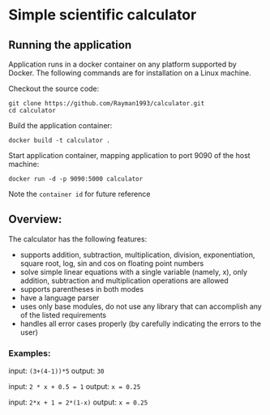 # Simple scientific calculator

## Running the application

Application runs in a docker container on any platform supported by Docker. The following commands are for installation on a Linux machine.

Checkout the source code:
```
git clone https://github.com/Rayman1993/calculator.git
cd calculator
```

Build the application container:
```
docker build -t calculator .
```

Start application container, mapping application to port 9090 of the host machine:
```
docker run -d -p 9090:5000 calculator
```
Note the `container id` for future reference


## Overview:

The calculator has the following features:

- supports addition, subtraction, multiplication, division, exponentiation, square root, log, sin and cos on floating point numbers
- solve simple linear equations with a single variable (namely, x), only addition, subtraction and multiplication operations are allowed
- supports parentheses in both modes
- have a language parser
- uses only base modules, do not use any library that can accomplish any of the listed requirements
- handles all error cases properly (by carefully indicating the errors to the user)

### Examples:

input: `(3+(4-1))*5`
output: `30`

input: `2 * x + 0.5 = 1`
output: `x = 0.25`

input: `2*x + 1 = 2*(1-x)`
output: `x = 0.25`

